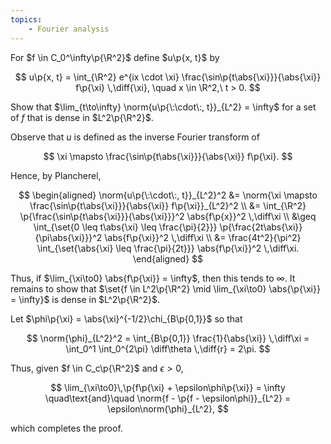 ```yaml
---
topics:
    - Fourier analysis
---
```


<problem>

For $f \in C_0^\infty\p{\R^2}$ define $u\p{x, t}$ by

$$
u\p{x, t}
    = \int_{\R^2} e^{ix \cdot \xi} \frac{\sin\p{t\abs{\xi}}}{\abs{\xi}} f\p{\xi} \,\diff{\xi},
\quad x \in \R^2,\ t > 0.
$$

Show that $\lim_{t\to\infty} \norm{u\p{\:\cdot\:, t}}_{L^2} = \infty$ for a set of $f$ that is dense in $L^2\p{\R^2}$.

</problem>

<solution>

Observe that $u$ is defined as the inverse Fourier transform of

$$
\xi \mapsto \frac{\sin\p{t\abs{\xi}}}{\abs{\xi}} f\p{\xi}.
$$

Hence, by Plancherel,

$$
\begin{aligned}
    \norm{u\p{\:\cdot\:, t}}_{L^2}^2
        &= \norm{\xi \mapsto \frac{\sin\p{t\abs{\xi}}}{\abs{\xi}} f\p{\xi}}_{L^2}^2 \\
        &= \int_{\R^2} \p{\frac{\sin\p{t\abs{\xi}}}{\abs{\xi}}}^2 \abs{f\p{x}}^2 \,\diff\xi \\
        &\geq \int_{\set{0 \leq t\abs{\xi} \leq \frac{\pi}{2}}} \p{\frac{2t\abs{\xi}}{\pi\abs{\xi}}}^2 \abs{f\p{\xi}}^2 \,\diff\xi \\
        &= \frac{4t^2}{\pi^2} \int_{\set{\abs{\xi} \leq \frac{\pi}{2t}}} \abs{f\p{\xi}}^2 \,\diff\xi.
\end{aligned}
$$

Thus, if $\lim_{\xi\to0} \abs{f\p{\xi}} = \infty$, then this tends to $\infty$. It remains to show that $\set{f \in L^2\p{\R^2} \mid \lim_{\xi\to0} \abs{\p{\xi}} = \infty}$ is dense in $L^2\p{\R^2}$.

Let $\phi\p{\xi} = \abs{\xi}^{-1/2}\chi_{B\p{0,1}}$ so that

$$
\norm{\phi}_{L^2}^2
    = \int_{B\p{0,1}} \frac{1}{\abs{\xi}} \,\diff\xi
    = \int_0^1 \int_0^{2\pi} \diff\theta \,\diff{r}
    = 2\pi.
$$

Thus, given $f \in C_c\p{\R^2}$ and $\epsilon > 0$,

$$
\lim_{\xi\to0}\,\p{f\p{\xi} + \epsilon\phi\p{\xi}} = \infty
\quad\text{and}\quad
\norm{f - \p{f - \epsilon\phi}}_{L^2}
    = \epsilon\norm{\phi}_{L^2},
$$

which completes the proof.

</solution>
